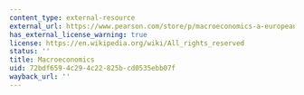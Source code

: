```yaml
---
content_type: external-resource
external_url: https://www.pearson.com/store/p/macroeconomics-a-european-perspective/P100000998876/9781292085678
has_external_license_warning: true
license: https://en.wikipedia.org/wiki/All_rights_reserved
status: ''
title: Macroeconomics
uid: 72bdf659-4c29-4c22-825b-cd0535ebb07f
wayback_url: ''
---
```

